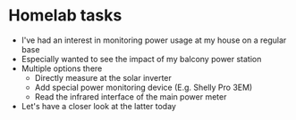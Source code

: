 # Homelab tasks


- I've had an interest in monitoring power usage at my house on a regular base
- Especially wanted to see the impact of my balcony power station
- Multiple options there
    - Directly measure at the solar inverter
    - Add special power monitoring device (E.g. Shelly Pro 3EM)
    - Read the infrared interface of the main power meter
- Let's have a closer look at the latter today

